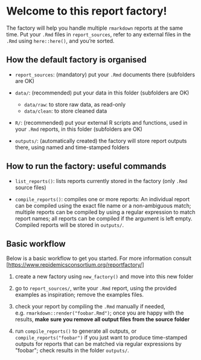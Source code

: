 # Welcome to this report factory\!

The factory will help you handle multiple `rmarkdown` reports at the
same time. Put your `.Rmd` files in `report_sources`, refer to any
external files in the `.Rmd` using `here::here()`, and you’re sorted.

## How the default factory is organised

  - `report_sources`: (mandatory) put your `.Rmd` documents there
    (subfolders are OK)

  - `data/`: (recommended) put your data in this folder (subfolders are
    OK)
    
      - `data/raw`: to store raw data, as read-only
      - `data/clean`: to store cleaned data

  - `R/`: (recommended) put your external R scripts and functions, used in your
    `.Rmd` reports, in this folder (subfolders are OK)

  - `outputs/`: (automatically created) the factory will store
    report outputs there, using named and time-stamped folders

## How to run the factory: useful commands

  - `list_reports()`: lists reports currently stored in the factory
    (only `.Rmd` source files)

  - `compile_reports()`: compiles one or more reports: An individual report can
    be compiled using the exact file name or a non-ambiguous match; multiple
    reports can be compiled by using a regular expression to match report names;
    all reports can be compiled if the argument is left empty.  Compiled reports
    will be stored in `outputs/`.

## Basic workflow
Below is a basic workflow to get you started.  For more information consult
[https://www.repidemicsconsortium.org/reportfactory/]

1.  create a new factory using `new_factory()` and move into this new
    folder

2.  go to `report_sources/`, write your `.Rmd` report, using the
    provided examples as inspiration; remove the examples files.

3.  check your report by compiling the `.Rmd` manually if needed,
    e.g. `rmarkdown::render("foobar.Rmd")`; once you are
    happy with the results, **make sure you remove all output files from
    the source folder**

4.  run `compile_reports()` to generate all outputs, or
    `compile_reports("foobar")` if you just want to produce time-stamped
    outputs for reports that can be matched via regular expressions by "foobar";
    check results in the folder `outputs/`.
